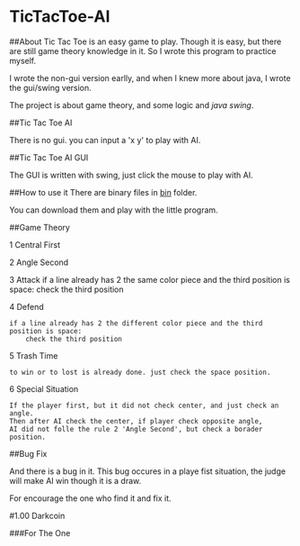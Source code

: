 TicTacToe-AI
===

##About
Tic Tac Toe is an easy game to play. Though it is easy, but there are still game theory knowledge in it. So I wrote this program to practice myself.

I wrote the non-gui version earlly, and when I knew more about java, I wrote the gui/swing version.

The project is about game theory, and some logic and *java swing*.

##Tic Tac Toe AI

There is no gui. you can input a 'x y' to play with AI.


##Tic Tac Toe AI GUI

The GUI is written with swing, just click the mouse to play with AI.

##How to use it
There are binary files in [bin](/bin) folder.

You can download them and play with the little program.

##Game Theory

1 Central First

2 Angle Second

3 Attack
	if a line already has 2 the same color piece and the third position is space: 
		check the third position
		
4 Defend

	if a line already has 2 the different color piece and the third position is space: 
		check the third position
		
5 Trash Time

	to win or to lost is already done. just check the space position.
	
6 Special Situation

	If the player first, but it did not check center, and just check an angle.
	Then after AI check the center, if player check opposite angle,
	AI did not folle the rule 2 'Angle Second', but check a borader position.

##Bug Fix

And there is a bug in it. This bug occures in a playe fist situation, the judge will make AI win though it is a draw.

For encourage the one who find it and fix it.

#1.00 Darkcoin

###For The One 
